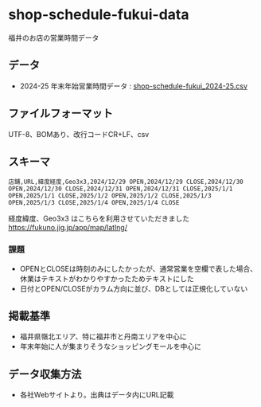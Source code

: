 # shop-schedule-fukui-data
福井のお店の営業時間データ
## データ
* 2024-25 年末年始営業時間データ :  [shop-schedule-fukui_2024-25.csv](./shop-schedule-fukui_2024-25.csv)
## ファイルフォーマット
UTF-8、BOMあり、改行コードCR+LF、csv
## スキーマ
```
店舗,URL,緯度経度,Geo3x3,2024/12/29 OPEN,2024/12/29 CLOSE,2024/12/30 OPEN,2024/12/30 CLOSE,2024/12/31 OPEN,2024/12/31 CLOSE,2025/1/1 OPEN,2025/1/1 CLOSE,2025/1/2 OPEN,2025/1/2 CLOSE,2025/1/3 OPEN,2025/1/3 CLOSE,2025/1/4 OPEN,2025/1/4 CLOSE
```
経度緯度、Geo3x3 はこちらを利用させていただきました https://fukuno.jig.jp/app/map/latlng/
### 課題
* OPENとCLOSEは時刻のみにしたかったが、通常営業を空欄で表した場合、休業はテキストがわかりやすかったためテキストにした
* 日付とOPEN/CLOSEがカラム方向に並び、DBとしては正規化していない
## 掲載基準
* 福井県嶺北エリア、特に福井市と丹南エリアを中心に
* 年末年始に人が集まりそうなショッピングモールを中心に
## データ収集方法
* 各社Webサイトより。出典はデータ内にURL記載
